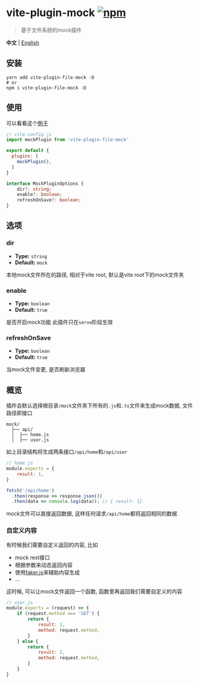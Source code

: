 # vite-plugin-mock [![npm](https://img.shields.io/npm/v/vite-plugin-file-mock.svg)](https://npmjs.com/package/vite-plugin-file-mock)

> 基于文件系统的mock插件

**中文** | [English](./README.md)

## 安装
```shell
yarn add vite-plugin-file-mock -D
# or
npm i vite-plugin-file-mock -D
```

## 使用

可以看看这个[例子](./example/)

```js
// vite.config.js
import mockPlugin from 'vite-plugin-file-mock'

export default {
  plugins: [
    mockPlugin(),
  ]
}
```

```ts
interface MockPluginOptions {
    dir?: string;
    enable?: boolean;
    refreshOnSave?: boolean;
}
```

## 选项
### dir
- **Type:** `string`
- **Default:** `mock`

本地mock文件所在的路径, 相对于vite root, 默认是vite root下的mock文件夹

### enable
- **Type:** `boolean`
- **Default:** `true`

是否开启mock功能
此插件只在`serve`阶段生效

### refreshOnSave
- **Type:** `boolean`
- **Default:** `true`

当mock文件变更, 是否刷新浏览器

## 概览

插件会默认选择根目录`/mock`文件夹下所有的`.js`和`.ts`文件来生成mock数据, 文件路径即接口

```
mock/
  ├── api/
  │  ├── home.js
  │  ├── user.js
```
如上目录结构将生成两条接口`/api/home`和`/api/user`

```js
// home.js
module.exports = {
    result: 1,
}
```
```js
fetch('/api/home')
  .then(response => response.json())
  .then(data => console.log(data)); // { result: 1}
```
mock文件可以直接返回数据, 这样任何请求`/api/home`都将返回相同的数据

### 自定义内容
有时候我们需要自定义返回的内容, 比如
* mock rest接口
* 根据参数来动态返回内容
* 使用[faker.js](https://github.com/faker-js/faker)来辅助内容生成
* ...

这时候, 可以让mock文件返回一个函数, 函数里再返回我们需要自定义的内容
```js
// user.js
module.exports = (request) => {
    if (request.method === 'GET') {
        return {
            result: 1,
            method: request.method,
        }
    } else {
        return {
            result: 2,
            method: request.method,
        }
    }
}
```
